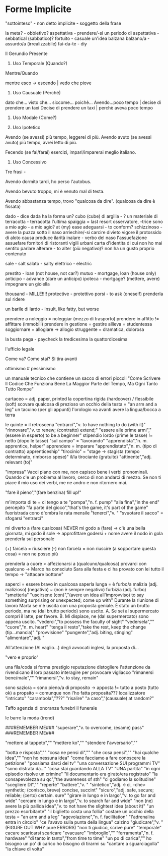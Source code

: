 # Forme Implicite
 
"sottointeso" - non detto
implicite - soggetto della frase

la meta? - obbietivo?
aspettativa - prendere/-si un periodo di aspettativa - sebbatical (sabbatico)?
fortuito - casuale
un'idea balzana
balzano/a - assurdo/a (irrealizzabile)
fai-da-te - diy

Il Gerundio Presente

1. Uso Temporale (Quando?)

Mentre/Quando

mentre esco -> escendo | vedo che piove

1. Uso Causuale (Perché)

dato che...
visto che...
siccome...
poichè...
Avendo...poco tempo | decise di prendere un taxi
Decise di prendere un taxi | perchè aveva poco tempo

1. Uso Modale (Come?)



1. Uso Ipotetico

Avendo (se avessi) più tempo, leggerei di più.
Avendo avuto (se avessi avuto) più tempo, avrei letto di più.

Fecendo (se fai/farai) esercizi, impari/imparerai meglio italiano.



1. Uso Concessivo

Tre frasi - 

Avendo dormito tardi, ho perso l'autobus.

Avendo bevuto troppo, mi è venuto mal di testa.

Avendo abbastanza tempo, trovo "qualcosa da dire". (qualcosa da dire è fissata)

dado - dice
dada ha la forma un? cubo (cube)
di argilla - ? un materiale
di terracotta - terracotta 
l'ultima spaiggia = last resort
osservatore, -trice
sono a mio agio - a mio agio? at (my) ease
adeguarsi - to conform?
schizzinoso - avere la puzza sotto il naso
arriechire/-si
carcire
divieto
vigore
il protossido di aloto causa
produce ilarità
inalare - verbo del naso
l'assuefazione
assuefare
fornitori di ristoranti
vigili urbani
carta d'identita
di cui non ho mai sentito parlare
alterare - to alter (più negativo)?
non ha un gusto proprio
contenuto

sale - salt
salato - salty
elettrico - electric

prestito - loan (not house, not car?)
mutuo - mortgage, loan (house only)
anticipo - advance (dare un anticipo)
ipoteca - mortgage? (mettere, avere)
impegnare un gioiella

thousand - MILLE!!!!
protective - protettivo
porsi - to ask (oneself)
prenderla sul ridere

un barile di lardo - insult, like fatty, but worse

prendere a noleggio = noleggiar (mezzo di trasporto)
prendere in affitto != affittare (immobili)
prendere in gestione = gestire 
allieva = studentessa
soggiornare = allogiare -> allogio
struggente = dramatica, dolorosa

la busta paga - paycheck
la tredicesima
la quattordicesima

l'ufficio legale

Come va?  Come stai?
Si tira avanti

ottimismo # pessimismo

un manuale tecnico che contiene un sacco di errori piccoli
"Come Scrivere Il Codice Che Funziona Bene 
La Maggior Parte del Tempo, Ma Ogni Tanto Tutto Rompe"

cartaceo = adj. paper, printed
la copertina rigida (hardcover) / flessibile (soft)
scovare qualcosa di prezioso
un occhio della testa = "an arm and a leg"
un tacuino (per gli appunti)
l'orologio va avanti
avere la lingua/bocca a terra

le quinte = il retroscena
"entrarci","v. to have nothing to do (with it)"
"rinnovare","v. to renew; (contratto) extend;"
"essere alle prime armi","(essere in esperto) to be a beginner"
stipendio lordo (prime le tasse) != netto (dopo le tasse)
"sul campo" = "lavorando"
"apprendista","n. m. apprentice, helper"
apprendere = imparare
"apprendistato","n. m. (tipo di contratto) apprenticeship"
"tirocinio" = "stage -> stagista (tempo determinato, rimborso spese)"
il/la tirociante (gratuito)
"attinente","adj. relevant (to)"

"impresa"
Vacci piano con me, non capisco bene i verbi pronominali.
Quando c'e un problema al lavoro, cerco di non andarci di mezzo.
Se non ti piace il mio uso dei verbi, me ne andro e non ritornero mai.

"fare il pieno","(fare benzina) fill up!"

m'importa di te = ci tengo a te
"pompa","n. f. pump"
"alla fina","in the end"
percepito
"fa parte del gioco","that's the game, it's part of the game"
fuoristrada
cono d'ombra
le rata mensile
"tenerci","v. "
"svuotare il sacco" = sfogarsi
"entrarci"

mi diverto a (fare qualcosa)
NEVER mi godo a (fare) -> c'è una bella giornata, mi godo il sole -> approfittare
godersi + nome
avere il nodo in gola
prenderla sul personale

(+) farcela = riusciere
(-) non farcela = non riuscire (a sopportare questa cosa) = non ne posso più

prenderla a cuore > affezionarsi a (qualcuno/qualcosa)
provarci con qualcuno 
    -> Marco ha consciuto Sara alla festa e ci ha provato con lei tutto il tempo
    -> "attacare bottone"

saperci = essere bravo in qualcosa
saperla lunga = è furbo/a
malizia (adj. malizioso) (negativo) ~ (non è sempre negativo) furbizia (adj. furbo)
"smetterla"
"uscirsene (con)","(avere un idea all'improvviso) to say something surprising or unexpected; come up with"
Durante la riunione di lavoro Marta se n'è uscita con una proposta geniale.
È stato un brutto periodo, ma ne (dal brutto periodo) sono uscito.
A. Se sei al supermercato compri il latte, per favore.
B. Mi dispiace, ne (dal supermercato) sono appena uscito.
"vederci","to possess the faculty of sight"
"vedersela",""
"cuore","n. m. heart"
"tenga il resto","take the rest, keep the change (tip...mancia)"
"provvisione"
"pungente","adj. biting, stinging"
"alimentare","adj. "

All'attenzione (Al vaglio...) degli avvocati inglesi, la proposta di...

"vero e proprio"

una fila/coda si forma
prestigio
reputazione
distogliere l'attenzione da
rivendicano il loro passato
interagire
per provocare
vigliacco
"rimanersi bene/male",""
"rimanersi","v. to stay, remain"

sono sazio/a = sono pieno/a
di proposito
    -> apposta != tutto a posto (tutto ok)
a propsito = comunque
non l'ho fatta proposita???
localizzatore
"intricato"
"carambola","???"
"risalire"
"a caso","(causuale) at random?"

Taffo
agenzia di onoranze funebri
il funerale

le barre
la moda (trend)

###REMEMBER ME###
"superare","v. to overcome, (esame) pass"
###REMEMBER ME###

"mettere al tappeto",""
"mettere ko",""
"stendere l'avversario",""

"botta e risposta",""
"cosa ne pensi di",""
"che cosa pensi",""
"hai qualche idea",""
"non ho nessuna idea"
"come facciamo a fare conoscere la petizione"
"possiama darci del tv"
"una conversazione SUI programmi TV"
"sono distrata da..."
"cosa stai guardando ALLA TV"
"UNA partita"
"in ogni episodio risolve un crimine"
"il documentario era girato/era registrato"
"la consapevolezza su qc","the awareness of sth"
"ci godiamo la solitudine"
"scegliere DI",""
"reperte"
"battere","v. "
"sintetico","adj. <-ci, -che> synthetic; (conisco, breve) concise, succint"
"sicuro","adj. safe, secure; reliable; (certo) certain. sure"
"girare in lungo e in largo","v. to go far and wide"
"cercare in lungo e in largo","v. to search far and wide"
"non (ne) avere la più pallida idea","v. to not have the slightest idea (about it)"
"un prezzo esorbitante"
"il biglietto costa una follia"
costare un occhio della testa = "an arm and a leg"
"agevolazione","n. f. facilitation"
"l'adrenalina entra in circolo"
"ce l'avavo sulla punta della lingua"
calzino
"giudicare","v. "
(FIGURE OUT WHY pure ERRORS) "non ti giudico, scrive pure"
"temporale"
cacare
scaricarsi
scaricare
"evacuare"
"imbroglio",""
"ferramenta","n. f. hardware"
"di tanto in tanto","from time to time"
"un po di carica",""
ho bisogno un po' di carico
ho bisogno di tirarmi su
"cantare a sguarciagolla"
"la chiave di volta"
